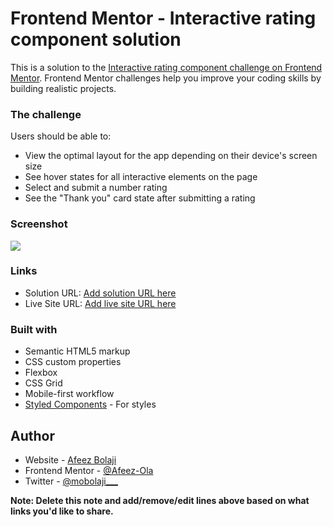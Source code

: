 # Frontend Mentor - Interactive rating component solution

This is a solution to the [Interactive rating component challenge on Frontend Mentor](https://www.frontendmentor.io/challenges/interactive-rating-component-koxpeBUmI). Frontend Mentor challenges help you improve your coding skills by building realistic projects. 



### The challenge

Users should be able to:

- View the optimal layout for the app depending on their device's screen size
- See hover states for all interactive elements on the page
- Select and submit a number rating
- See the "Thank you" card state after submitting a rating

### Screenshot

![](./screenshot.jpg)


### Links

- Solution URL: [Add solution URL here](https://github.com/Afeez-Ola/interactive-rating-component-main)
- Live Site URL: [Add live site URL here](https://your-live-site-url.com)


### Built with

- Semantic HTML5 markup
- CSS custom properties
- Flexbox
- CSS Grid
- Mobile-first workflow
- [Styled Components](https://styled-components.com/) - For styles




## Author

- Website - [Afeez Bolaji](https://medium.com/@mobolaji___)
- Frontend Mentor - [@Afeez-Ola](https://www.frontendmentor.io/profile/Afeez-Ola)
- Twitter - [@mobolaji___](https://twitter.com/mobolaji___)

**Note: Delete this note and add/remove/edit lines above based on what links you'd like to share.**

